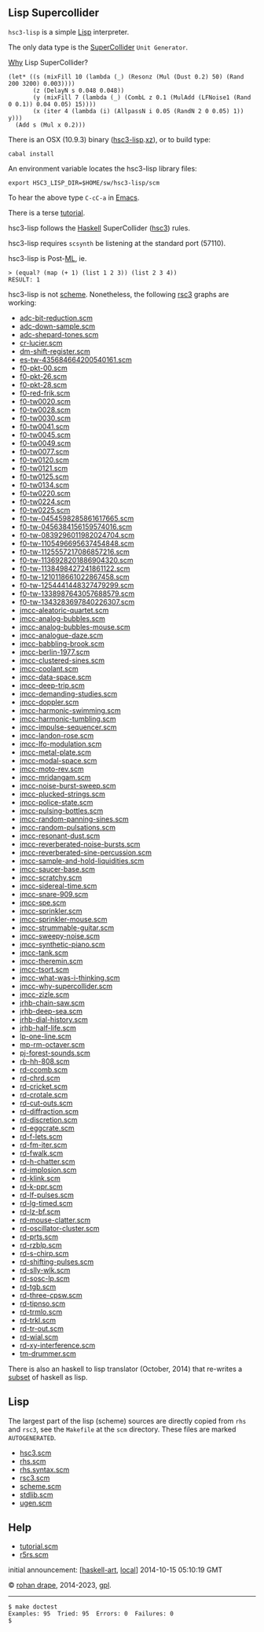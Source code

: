 Lisp Supercollider
------------------

<!-- American Primitive, Vol. 2 -->

`hsc3-lisp` is a simple
[Lisp](http://www-formal.stanford.edu/jmc/history/lisp/lisp.html)
interpreter.

The only data type is the
[SuperCollider](http://audiosynth.com/)
`Unit Generator`.

[Why](http://rohandrape.net/?t=hsc3-graphs&e=lib/sc/graph/jmcc-why-supercollider.scd) Lisp SuperCollider?

~~~~
(let* ((s (mixFill 10 (lambda (_) (Resonz (Mul (Dust 0.2) 50) (Rand 200 3200) 0.003))))
       (z (DelayN s 0.048 0.048))
       (y (mixFill 7 (lambda (_) (CombL z 0.1 (MulAdd (LFNoise1 (Rand 0 0.1)) 0.04 0.05) 15))))
       (x (iter 4 (lambda (i) (AllpassN i 0.05 (RandN 2 0 0.05) 1)) y)))
  (Add s (Mul x 0.2)))
~~~~

There is an OSX (10.9.3) binary
([hsc3-lisp](sw/hsc3-lisp/osx/hsc3-lisp.xz).[xz](http://tukaani.org/xz/)),
or to build type:

~~~~
cabal install
~~~~

An environment variable locates the hsc3-lisp library files:

~~~~
export HSC3_LISP_DIR=$HOME/sw/hsc3-lisp/scm
~~~~

To hear the above type `C-cC-a` in
[Emacs](http://www.gnu.org/software/emacs/).

<!--
Or in a shell type:

~~~~
hsc3-lisp ~/sw/rsc3/help/graph/jmcc-why-supercollider.scm
~~~~
-->

There is a terse [tutorial](http://rohandrape.net/?t=hsc3-lisp&e=help/tutorial.scm).

<!--
and [translations](?t=hsc3-lisp&e=help/jmcc.lisp) of graphs by [James
McCartney](http://audiosynth.com/autobio/emu.jpg) from the `SC2`
manual.
-->

<!-- hsc3-lisp is `case-insensitive`. -->

<!-- In emacs you can type `C-x C-l` to time travel. -->

hsc3-lisp follows the
[Haskell](http://haskell.org/)
SuperCollider
([hsc3](http://rohandrape.net/?t=hsc3))
rules.

hsc3-lisp requires `scsynth` be listening at the standard port (57110).

hsc3-lisp is Post-[ML](http://standardml.org), ie.

    > (equal? (map (+ 1) (list 1 2 3)) (list 2 3 4))
    RESULT: 1

hsc3-lisp is not [scheme](http://library.readscheme.org/standards.html).
Nonetheless, the following [rsc3](http://rohandrape.net/?t=rsc3) graphs are working:

- [adc-bit-reduction.scm](?t=rsc3&e=help/graph/adc-bit-reduction.scm)
- [adc-down-sample.scm](?t=rsc3&e=help/graph/adc-down-sample.scm)
- [adc-shepard-tones.scm](?t=rsc3&e=help/graph/adc-shepard-tones.scm)
- [cr-lucier.scm](?t=rsc3&e=help/graph/cr-lucier.scm)
- [dm-shift-register.scm](?t=rsc3&e=help/graph/dm-shift-register.scm)
- [es-tw-435684664200540161.scm](?t=rsc3&e=help/graph/es-tw-435684664200540161.scm)
- [f0-pkt-00.scm](?t=rsc3&e=help/graph/f0-pkt-00.scm)
- [f0-pkt-26.scm](?t=rsc3&e=help/graph/f0-pkt-26.scm)
- [f0-pkt-28.scm](?t=rsc3&e=help/graph/f0-pkt-28.scm)
- [f0-red-frik.scm](?t=rsc3&e=help/graph/f0-red-frik.scm)
- [f0-tw0020.scm](?t=rsc3&e=help/graph/f0-tw0020.scm)
- [f0-tw0028.scm](?t=rsc3&e=help/graph/f0-tw0028.scm)
- [f0-tw0030.scm](?t=rsc3&e=help/graph/f0-tw0030.scm)
- [f0-tw0041.scm](?t=rsc3&e=help/graph/f0-tw0041.scm)
- [f0-tw0045.scm](?t=rsc3&e=help/graph/f0-tw0045.scm)
- [f0-tw0049.scm](?t=rsc3&e=help/graph/f0-tw0049.scm)
- [f0-tw0077.scm](?t=rsc3&e=help/graph/f0-tw0077.scm)
- [f0-tw0120.scm](?t=rsc3&e=help/graph/f0-tw0120.scm)
- [f0-tw0121.scm](?t=rsc3&e=help/graph/f0-tw0121.scm)
- [f0-tw0125.scm](?t=rsc3&e=help/graph/f0-tw0125.scm)
- [f0-tw0134.scm](?t=rsc3&e=help/graph/f0-tw0134.scm)
- [f0-tw0220.scm](?t=rsc3&e=help/graph/f0-tw0220.scm)
- [f0-tw0224.scm](?t=rsc3&e=help/graph/f0-tw0224.scm)
- [f0-tw0225.scm](?t=rsc3&e=help/graph/f0-tw0225.scm)
- [f0-tw-0454598285861617665.scm](?t=rsc3&e=help/graph/f0-tw-0454598285861617665.scm)
- [f0-tw-0456384156159574016.scm](?t=rsc3&e=help/graph/f0-tw-0456384156159574016.scm)
- [f0-tw-0839296011982024704.scm](?t=rsc3&e=help/graph/f0-tw-0839296011982024704.scm)
- [f0-tw-1105496695637454848.scm](?t=rsc3&e=help/graph/f0-tw-1105496695637454848.scm)
- [f0-tw-1125557217086857216.scm](?t=rsc3&e=help/graph/f0-tw-1125557217086857216.scm)
- [f0-tw-1136928201886904320.scm](?t=rsc3&e=help/graph/f0-tw-1136928201886904320.scm)
- [f0-tw-1138498427241861122.scm](?t=rsc3&e=help/graph/f0-tw-1138498427241861122.scm)
- [f0-tw-1210118661022867458.scm](?t=rsc3&e=help/graph/f0-tw-1210118661022867458.scm)
- [f0-tw-1254441448327479299.scm](?t=rsc3&e=help/graph/f0-tw-1254441448327479299.scm)
- [f0-tw-1338987643057688579.scm](?t=rsc3&e=help/graph/f0-tw-1338987643057688579.scm)
- [f0-tw-1343283697840226307.scm](?t=rsc3&e=help/graph/f0-tw-1343283697840226307.scm)
- [jmcc-aleatoric-quartet.scm](?t=rsc3&e=help/graph/jmcc-aleatoric-quartet.scm)
- [jmcc-analog-bubbles.scm](?t=rsc3&e=help/graph/jmcc-analog-bubbles.scm)
- [jmcc-analog-bubbles-mouse.scm](?t=rsc3&e=help/graph/jmcc-analog-bubbles-mouse.scm)
- [jmcc-analogue-daze.scm](?t=rsc3&e=help/graph/jmcc-analogue-daze.scm)
- [jmcc-babbling-brook.scm](?t=rsc3&e=help/graph/jmcc-babbling-brook.scm)
- [jmcc-berlin-1977.scm](?t=rsc3&e=help/graph/jmcc-berlin-1977.scm)
- [jmcc-clustered-sines.scm](?t=rsc3&e=help/graph/jmcc-clustered-sines.scm)
- [jmcc-coolant.scm](?t=rsc3&e=help/graph/jmcc-coolant.scm)
- [jmcc-data-space.scm](?t=rsc3&e=help/graph/jmcc-data-space.scm)
- [jmcc-deep-trip.scm](?t=rsc3&e=help/graph/jmcc-deep-trip.scm)
- [jmcc-demanding-studies.scm](?t=rsc3&e=help/graph/jmcc-demanding-studies.scm)
- [jmcc-doppler.scm](?t=rsc3&e=help/graph/jmcc-doppler.scm)
- [jmcc-harmonic-swimming.scm](?t=rsc3&e=help/graph/jmcc-harmonic-swimming.scm)
- [jmcc-harmonic-tumbling.scm](?t=rsc3&e=help/graph/jmcc-harmonic-tumbling.scm)
- [jmcc-impulse-sequencer.scm](?t=rsc3&e=help/graph/jmcc-impulse-sequencer.scm)
- [jmcc-landon-rose.scm](?t=rsc3&e=help/graph/jmcc-landon-rose.scm)
- [jmcc-lfo-modulation.scm](?t=rsc3&e=help/graph/jmcc-lfo-modulation.scm)
- [jmcc-metal-plate.scm](?t=rsc3&e=help/graph/jmcc-metal-plate.scm)
- [jmcc-modal-space.scm](?t=rsc3&e=help/graph/jmcc-modal-space.scm)
- [jmcc-moto-rev.scm](?t=rsc3&e=help/graph/jmcc-moto-rev.scm)
- [jmcc-mridangam.scm](?t=rsc3&e=help/graph/jmcc-mridangam.scm)
- [jmcc-noise-burst-sweep.scm](?t=rsc3&e=help/graph/jmcc-noise-burst-sweep.scm)
- [jmcc-plucked-strings.scm](?t=rsc3&e=help/graph/jmcc-plucked-strings.scm)
- [jmcc-police-state.scm](?t=rsc3&e=help/graph/jmcc-police-state.scm)
- [jmcc-pulsing-bottles.scm](?t=rsc3&e=help/graph/jmcc-pulsing-bottles.scm)
- [jmcc-random-panning-sines.scm](?t=rsc3&e=help/graph/jmcc-random-panning-sines.scm)
- [jmcc-random-pulsations.scm](?t=rsc3&e=help/graph/jmcc-random-pulsations.scm)
- [jmcc-resonant-dust.scm](?t=rsc3&e=help/graph/jmcc-resonant-dust.scm)
- [jmcc-reverberated-noise-bursts.scm](?t=rsc3&e=help/graph/jmcc-reverberated-noise-bursts.scm)
- [jmcc-reverberated-sine-percussion.scm](?t=rsc3&e=help/graph/jmcc-reverberated-sine-percussion.scm)
- [jmcc-sample-and-hold-liquidities.scm](?t=rsc3&e=help/graph/jmcc-sample-and-hold-liquidities.scm)
- [jmcc-saucer-base.scm](?t=rsc3&e=help/graph/jmcc-saucer-base.scm)
- [jmcc-scratchy.scm](?t=rsc3&e=help/graph/jmcc-scratchy.scm)
- [jmcc-sidereal-time.scm](?t=rsc3&e=help/graph/jmcc-sidereal-time.scm)
- [jmcc-snare-909.scm](?t=rsc3&e=help/graph/jmcc-snare-909.scm)
- [jmcc-spe.scm](?t=rsc3&e=help/graph/jmcc-spe.scm)
- [jmcc-sprinkler.scm](?t=rsc3&e=help/graph/jmcc-sprinkler.scm)
- [jmcc-sprinkler-mouse.scm](?t=rsc3&e=help/graph/jmcc-sprinkler-mouse.scm)
- [jmcc-strummable-guitar.scm](?t=rsc3&e=help/graph/jmcc-strummable-guitar.scm)
- [jmcc-sweepy-noise.scm](?t=rsc3&e=help/graph/jmcc-sweepy-noise.scm)
- [jmcc-synthetic-piano.scm](?t=rsc3&e=help/graph/jmcc-synthetic-piano.scm)
- [jmcc-tank.scm](?t=rsc3&e=help/graph/jmcc-tank.scm)
- [jmcc-theremin.scm](?t=rsc3&e=help/graph/jmcc-theremin.scm)
- [jmcc-tsort.scm](?t=rsc3&e=help/graph/jmcc-tsort.scm)
- [jmcc-what-was-i-thinking.scm](?t=rsc3&e=help/graph/jmcc-what-was-i-thinking.scm)
- [jmcc-why-supercollider.scm](?t=rsc3&e=help/graph/jmcc-why-supercollider.scm)
- [jmcc-zizle.scm](?t=rsc3&e=help/graph/jmcc-zizle.scm)
- [jrhb-chain-saw.scm](?t=rsc3&e=help/graph/jrhb-chain-saw.scm)
- [jrhb-deep-sea.scm](?t=rsc3&e=help/graph/jrhb-deep-sea.scm)
- [jrhb-dial-history.scm](?t=rsc3&e=help/graph/jrhb-dial-history.scm)
- [jrhb-half-life.scm](?t=rsc3&e=help/graph/jrhb-half-life.scm)
- [lp-one-line.scm](?t=rsc3&e=help/graph/lp-one-line.scm)
- [mp-rm-octaver.scm](?t=rsc3&e=help/graph/mp-rm-octaver.scm.scm)
- [pj-forest-sounds.scm](?t=rsc3&e=help/graph/pj-forest-sounds.scm)
- [rb-hh-808.scm](?t=rsc3&e=help/graph/rb-hh-808.scm)
- [rd-ccomb.scm](?t=rsc3&e=help/graph/rd-ccomb.scm)
- [rd-chrd.scm](?t=rsc3&e=help/graph/rd-chrd.scm)
- [rd-cricket.scm](?t=rsc3&e=help/graph/rd-cricket.scm)
- [rd-crotale.scm](?t=rsc3&e=help/graph/rd-crotale.scm)
- [rd-cut-outs.scm](?t=rsc3&e=help/graph/rd-cut-outs.scm)
- [rd-diffraction.scm](?t=rsc3&e=help/graph/rd-diffraction.scm)
- [rd-discretion.scm](?t=rsc3&e=help/graph/rd-discretion.scm)
- [rd-eggcrate.scm](?t=rsc3&e=help/graph/rd-eggcrate.scm)
- [rd-f-lets.scm](?t=rsc3&e=help/graph/rd-f-lets.scm)
- [rd-fm-iter.scm](?t=rsc3&e=help/graph/rd-fm-iter.scm)
- [rd-fwalk.scm](?t=rsc3&e=help/graph/rd-fwalk.scm)
- [rd-h-chatter.scm](?t=rsc3&e=help/graph/rd-h-chatter.scm)
- [rd-implosion.scm](?t=rsc3&e=help/graph/rd-implosion.scm)
- [rd-klink.scm](?t=rsc3&e=help/graph/rd-klink.scm)
- [rd-k-ppr.scm](?t=rsc3&e=help/graph/rd-k-ppr.scm)
- [rd-lf-pulses.scm](?t=rsc3&e=help/graph/rd-lf-pulses.scm)
- [rd-lg-timed.scm](?t=rsc3&e=help/graph/rd-lg-timed.scm)
- [rd-lz-bf.scm](?t=rsc3&e=help/graph/rd-lz-bf.scm)
- [rd-mouse-clatter.scm](?t=rsc3&e=help/graph/rd-mouse-clatter.scm)
- [rd-oscillator-cluster.scm](?t=rsc3&e=help/graph/rd-oscillator-cluster.scm)
- [rd-prts.scm](?t=rsc3&e=help/graph/rd-prts.scm)
- [rd-rzblp.scm](?t=rsc3&e=help/graph/rd-rzblp.scm)
- [rd-s-chirp.scm](?t=rsc3&e=help/graph/rd-s-chirp.scm)
- [rd-shifting-pulses.scm](?t=rsc3&e=help/graph/rd-shifting-pulses.scm)
- [rd-slly-wlk.scm](?t=rsc3&e=help/graph/rd-slly-wlk.scm)
- [rd-sosc-lp.scm](?t=rsc3&e=help/graph/rd-sosc-lp.scm)
- [rd-tgb.scm](?t=rsc3&e=help/graph/rd-tgb.scm)
- [rd-three-cpsw.scm](?t=rsc3&e=help/graph/rd-three-cpsw.scm)
- [rd-tipnso.scm](?t=rsc3&e=help/graph/rd-tipnso.scm)
- [rd-trmlo.scm](?t=rsc3&e=help/graph/rd-trmlo.scm)
- [rd-trkl.scm](?t=rsc3&e=help/graph/rd-trkl.scm)
- [rd-tr-out.scm](?t=rsc3&e=help/graph/rd-tr-out.scm)
- [rd-wial.scm](?t=rsc3&e=help/graph/rd-wial.scm)
- [rd-xy-interference.scm](?t=rsc3&e=help/graph/rd-xy-interference.scm)
- [tm-drummer.scm](?t=rsc3&e=help/graph/tm-drummer.scm)

<!--
- [alien-froggies.scm](?t=rsc3&e=help/graph/alien-froggies.scm)
- [alien-meadow.scm](?t=rsc3&e=help/graph/alien-meadow.scm)
- [blips-001.scm](?t=rsc3&e=help/graph/blips-001.scm)
- [bottle.scm](?t=rsc3&e=help/graph/bottle.scm)
- [bouncing-objects.scm](?t=rsc3&e=help/graph/bouncing-objects.scm)
- [bowed-string.scm](?t=rsc3&e=help/graph/bowed-string.scm)
- [choip.scm](?t=rsc3&e=help/graph/choip.scm)
- [cymbalism-accelerando.scm](?t=rsc3&e=help/graph/cymbalism-accelerando.scm)
- [cymbalism.scm](?t=rsc3&e=help/graph/cymbalism.scm)
- [hard-sync-sawtooth-with-lfo.scm](?t=rsc3&e=help/graph/hard-sync-sawtooth-with-lfo.scm)
- [hell-is-busy.scm](?t=rsc3&e=help/graph/hell-is-busy.scm)
- [karplus-strong.scm](?t=rsc3&e=help/graph/karplus-strong.scm)
- [lots-o-sines.scm](?t=rsc3&e=help/graph/lots-o-sines.scm)
- [narrow-band-filtered-crackle-noise.scm](?t=rsc3&e=help/graph/narrow-band-filtered-crackle-noise.scm)
- [nharm.scm](?t=rsc3&e=help/graph/nharm.scm)
- [pattern-buffer.scm](?t=rsc3&e=help/graph/pattern-buffer.scm)
- [pond-life.scm](?t=rsc3&e=help/graph/pond-life.scm)
- [rails.scm](?t=rsc3&e=help/graph/rails.scm)
- [random-sine-waves.scm](?t=rsc3&e=help/graph/random-sine-waves.scm)
- [record-scratcher.scm](?t=rsc3&e=help/graph/record-scratcher.scm)
- [red-frik.scm](?t=rsc3&e=help/graph/red-frik.scm)
- [reset.scm](?t=rsc3&e=help/graph/reset.scm)
- [resonators-harmonic-series.scm](?t=rsc3&e=help/graph/resonators-harmonic-series.scm)
- [reso-pulse.scm](?t=rsc3&e=help/graph/reso-pulse.scm)
- [ring-modulated-klank.scm](?t=rsc3&e=help/graph/ring-modulated-klank.scm)
- [scritto.scm](?t=rsc3&e=help/graph/scritto.scm)
- [seqr.scm](?t=rsc3&e=help/graph/seqr.scm)
- [status.scm](?t=rsc3&e=help/graph/status.scm)
- [strtchd-scrmbld.scm](?t=rsc3&e=help/graph/strtchd-scrmbld.scm)
- [swept-resonant-noise.scm](?t=rsc3&e=help/graph/swept-resonant-noise.scm)
- [tgr-rpr.scm](?t=rsc3&e=help/graph/tgr-rpr.scm)
- [tremulate.scm](?t=rsc3&e=help/graph/tremulate.scm)
- [uplink.scm](?t=rsc3&e=help/graph/uplink.scm)
- [voscil.scm](?t=rsc3&e=help/graph/voscil.scm)
- [wind-metals.scm](?t=rsc3&e=help/graph/wind-metals.scm)
-->

There is also an haskell to lisp translator (October, 2014) that re-writes a
[subset](http://rohandrape.net/?t=hsc3-lisp&e=md/sexp.md) of haskell as lisp.

## Lisp

The largest part of the lisp (scheme) sources are directly copied from `rhs` and `rsc3`,
see the `Makefile` at the `scm` directory.  These files are marked `AUTOGENERATED`.

- [hsc3.scm](?t=hsc3-lisp&e=scm/hsc3.scm)
- [rhs.scm](?t=hsc3-lisp&e=scm/rhs.scm)
- [rhs.syntax.scm](?t=hsc3-lisp&e=scm/rhs.syntax.scm)
- [rsc3.scm](?t=hsc3-lisp&e=scm/rsc3.scm)
- [scheme.scm](?t=hsc3-lisp&e=scm/scheme.scm)
- [stdlib.scm](?t=hsc3-lisp&e=scm/stdlib.scm)
- [ugen.scm](?t=hsc3-lisp&e=scm/ugen.scm)

## Help

<!-- - [jmcc.scm](?t=hsc3-lisp&e=help/jmcc.scm) -->

- [tutorial.scm](?t=hsc3-lisp&e=help/tutorial.scm)
- [r5rs.scm](?t=hsc3-lisp&e=help/r5rs.scm)

initial announcement:
[[haskell-art](http://lurk.org/groups/haskell-art/messages/topic/5i1PSjCHQvVQwcAcLhUaE6/),
 [local](?t=hsc3-lisp&e=help/announce.text)]
2014-10-15 05:10:19 GMT

<!--
[bham](http://www.listarc.bham.ac.uk/lists/sc-users/msg42056.html)
[gmane](http://article.gmane.org/gmane.comp.lang.haskell.art/1026)
-->

© [rohan drape](http://rohandrape.net/), 2014-2023, [gpl](http://gnu.org/copyleft/).

* * *

```
$ make doctest
Examples: 95  Tried: 95  Errors: 0  Failures: 0
$
```
